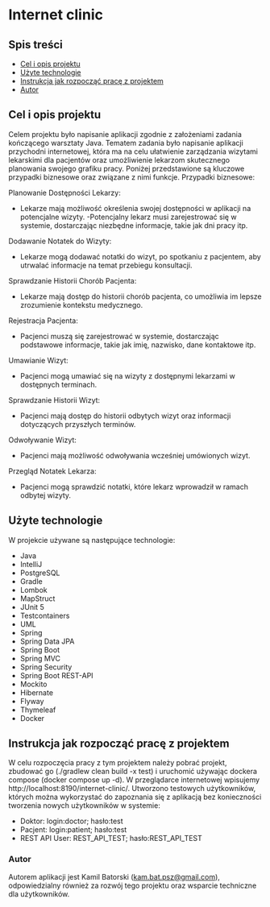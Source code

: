 # Internet clinic


## Spis treści

- [Cel i opis projektu](#cel-i-opis-projektu)
- [Użyte technologie](#użyte-technologie)
- [Instrukcja jak rozpocząć pracę z projektem](#instrukcja-jak-rozpocząć-pracę-z-projektem)
- [Autor](#autor)


## Cel i opis projektu

Celem projektu było napisanie aplikacji zgodnie z założeniami zadania kończącego warsztaty Java. Tematem zadania było napisanie aplikacji przychodni internetowej, która ma na celu ułatwienie zarządzania wizytami lekarskimi dla pacjentów oraz umożliwienie lekarzom skutecznego planowania swojego grafiku pracy. Poniżej przedstawione są kluczowe przypadki biznesowe oraz związane z nimi funkcje.
Przypadki biznesowe:

Planowanie Dostępności Lekarzy:
- Lekarze mają możliwość określenia swojej dostępności w aplikacji na potencjalne wizyty.
  -Potencjalny lekarz musi zarejestrować się w systemie, dostarczając niezbędne informacje, takie jak dni pracy itp.

Dodawanie Notatek do Wizyty:
- Lekarze mogą dodawać notatki do wizyt, po spotkaniu z pacjentem, aby utrwalać informacje na temat przebiegu konsultacji.

Sprawdzanie Historii Chorób Pacjenta:
- Lekarze mają dostęp do historii chorób pacjenta, co umożliwia im lepsze zrozumienie kontekstu medycznego.

Rejestracja Pacjenta:
- Pacjenci muszą się zarejestrować w systemie, dostarczając podstawowe informacje, takie jak imię, nazwisko, dane kontaktowe itp.

Umawianie Wizyt:
- Pacjenci mogą umawiać się na wizyty z dostępnymi lekarzami w dostępnych terminach.

Sprawdzanie Historii Wizyt:
- Pacjenci mają dostęp do historii odbytych wizyt oraz informacji dotyczących przyszłych terminów.

Odwoływanie Wizyt:
- Pacjenci mają możliwość odwoływania wcześniej umówionych wizyt.

Przegląd Notatek Lekarza:
- Pacjenci mogą sprawdzić notatki, które lekarz wprowadził w ramach odbytej wizyty.

## Użyte technologie

W projekcie używane są następujące technologie:
- Java
- IntelliJ
- PostgreSQL
- Gradle
- Lombok
- MapStruct
- JUnit 5
- Testcontainers
- UML
- Spring
- Spring Data JPA
- Spring Boot
- Spring MVC
- Spring Security
- Spring Boot REST-API
- Mockito
- Hibernate
- Flyway
- Thymeleaf
- Docker

## Instrukcja jak rozpocząć pracę z projektem

W celu rozpoczęcia pracy z tym projektem należy pobrać projekt, zbudować go (./gradlew clean build -x test) i uruchomić używając dockera compose (docker compose up -d). W przeglądarce internetowej wpisujemy http://localhost:8190/internet-clinic/. Utworzono testowych użytkowników, których można wykorzystać do zapoznania się z aplikacją bez konieczności tworzenia nowych użytkowników w systemie:
- Doktor: login:doctor; hasło:test
- Pacjent: login:patient; hasło:test
- REST API User: REST_API_TEST; hasło:REST_API_TEST

### Autor

Autorem aplikacji jest Kamil Batorski (kam.bat.psz@gmail.com), odpowiedzialny również za rozwój tego projektu oraz wsparcie techniczne dla użytkowników.
